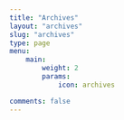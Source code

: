 ```yaml
---
title: "Archives"
layout: "archives"
slug: "archives"
type: page
menu:
    main:
        weight: 2
        params: 
            icon: archives

comments: false
---
```

